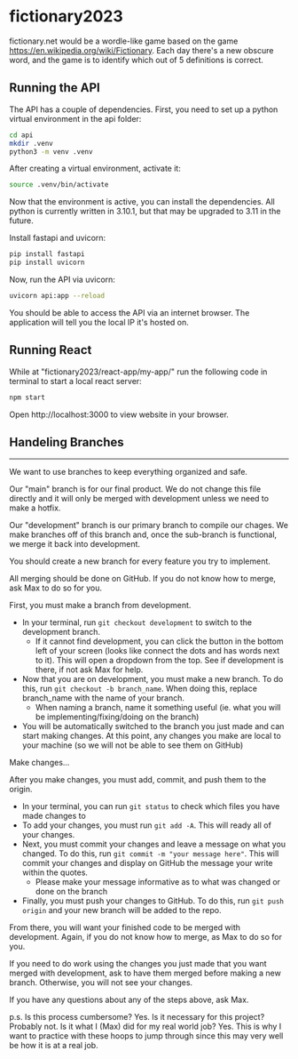 # fictionary2023

fictionary.net would be a wordle-like game based on the game https://en.wikipedia.org/wiki/Fictionary.  Each day there's a new obscure word, and the game is to identify which out of 5 definitions is correct.

Running the API
---------------

The API has a couple of dependencies. First, you need to set up a python virtual environment in the api folder:

```bash
cd api
mkdir .venv
python3 -m venv .venv
```

After creating a virtual environment, activate it:

```bash
source .venv/bin/activate
```
Now that the environment is active, you can install the dependencies. All python is currently written in 3.10.1, but that may be upgraded to 3.11 in the future.

Install fastapi and uvicorn:

```bash
pip install fastapi
pip install uvicorn
```

Now, run the API via uvicorn:
```bash
uvicorn api:app --reload
```

You should be able to access the API via an internet browser. The application will tell you the local IP it's hosted on.
## Running React

While at "fictionary2023/react-app/my-app/" run the following code in terminal to start a local react server:

```bash
npm start
```




Open http://localhost:3000 to view website in your browser.




## Handeling Branches
---------------

We want to use branches to keep everything organized and safe.

Our "main" branch is for our final product. We do not change this file directly and it will only be merged with development unless we need to make a hotfix.

Our "development" branch is our primary branch to compile our chages. We make branches off of this branch and, once the sub-branch is functional, we merge it back into development.

You should create a new branch for every feature you try to implement. 

All merging should be done on GitHub. If you do not know how to merge, ask Max to do so for you.


First, you must make a branch from development. 
- In your terminal, run `git checkout development` to switch to the development branch.
    - If it cannot find development, you can click the button in the bottom left of your screen (looks like connect the dots and has words next to it). This will open a dropdown from the top. See if development is there, if not ask Max for help.
- Now that you are on development, you must make a new branch. To do this, run `git checkout -b branch_name`. When doing this, replace branch_name with the name of your branch.
    - When naming a branch, name it something useful (ie. what you will be implementing/fixing/doing on the branch)
- You will be automatically switched to the branch you just made and can start making changes. At this point, any changes you make are local to your machine (so we will not be able to see them on GitHub)


Make changes...


After you make changes, you must add, commit, and push them to the origin.
- In your terminal, you can run `git status` to check which files you have made changes to
- To add your changes, you must run `git add -A`. This will ready all of your changes.
- Next, you must commit your changes and leave a message on what you changed. To do this, run `git commit -m "your message here"`. This will commit your changes and display on GitHub the message your write within the quotes.
    - Please make your message informative as to what was changed or done on the branch
- Finally, you must push your changes to GitHub. To do this, run `git push origin` and your new branch will be added to the repo.

From there, you will want your finished code to be merged with development. Again, if you do not know how to merge, as Max to do so for you.

If you need to do work using the changes you just made that you want merged with development, ask to have them merged before making a new branch. Otherwise, you will not see your changes.

If you have any questions about any of the steps above, ask Max.

p.s. Is this process cumbersome? Yes. Is it necessary for this project? Probably not. Is it what I (Max) did for my real world job? Yes. This is why I want to practice with these hoops to jump through since this may very well be how it is at a real job.

